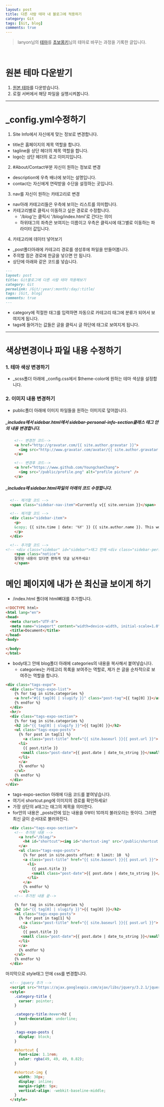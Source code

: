 ```yaml
---
layout: post
title: 다른 사람 테마 내 블로그에 적용하기
category: Git
tags: [Git, blog]
comments: true
---
```


> lanyon님의 [테마](http://codinfox.github.io/blog/)를 [초보몽키](https://wayhome25.github.io/)님의 테마로 바꾸는 과정을 기록한 글입니다.

<br>

# 원본 테마 다운받기
1. [원본 테마](http://codinfox.github.io/blog/)를 다운받습니다.
2. 로컬 서버에서 해당 파일을 실행시켜봅니다.

---

# _config.yml수정하기
1. Site Info에서 자신에게 맞는 정보로 변경합니다.
- title은 홈페이지의 제목 역할을 합니다.
- tagline을 상단 헤더의 제목 역할을 합니다.
- logo는 상단 헤더의 로고 이미지입니다.

2. #About/Contact부분 자신이 원하는 정보로 변경
- description에 우측 배너에 보이는 설명입니다.
- contact는 자신에게 연락받을 수단을 설정하는 곳입니다.

3. nav를 자신이 원하는 카테고리로 변경
- nav아래 카테고리들은 우측에 보이는 리스트를 의미합니다.
- 카테고리별로 클릭시 이동하고 싶은 경로로 수정합니다.
  - '/blog'는 클릭시 '/blog/index.html'로 간다는 의미
  - 하위태그의 좌측은 보여지는 이름이고 우측은 클릭시에 태그별로 이동하는 파라미터 값입니다.


4. 카테고리에 데이터 넣어보기
- _post폴더아래에 카테고리 경로를 생성후에 파일을 만들어봅니다.
- 주의할 점은 경로에 한글을 넣으면 안 됩니다.
- 상단에 아래와 같은 코드를 넣습니다.

```markdown
---
layout: post
title: Git블로그에 다른 사람 테마 적용해보기
category: Git
permalink: /Git/:year/:month/:day/:title/
tags: [Git, blog]
comments: true
---
```

- category에 적절한 태그를 입력하면 자동으로 카테고리 태그에 분류가 되어서 보여지게 됩니다.
- tags에 들어가는 값들은 글을 클릭시 글 하단에 태그로 보여지게 됩니다.

---

# 색상변경이나 파일 내용 수정하기

### 1. 테마 색상 변경하기
- _scss폴더 아래에 _config.css에서 $theme-color에 원하는 테마 색상을 설정합니다.

### 2. 이미지 내용 변경하기
- public폴더 아래에 이미지 파일들을 원하는 이미지로 덮어씁니다.

##### _includes에서 sidebar.html에서 sidebar-personal-info-section클래스 태그 안의 내용 변경합니다.

```html
    <!-- 변경전 코드-->
    <a href="http://gravatar.com/{{ site.author.gravatar }}">
      <img src="http://www.gravatar.com/avatar/{{ site.author.gravatar }}?s=350" title="View on Gravatar" alt="View on Gravatar" />
    </a>

    <!-- 변경후 코드-->
    <a href="https://www.github.com/YoungchanChang">
      <img src="/public/profile.png" alt="profile picture" />
    </a>
```

##### _includes에 sidebar.html파일의 아래의 코드 수정합니다.

```HTML
  <!-- 제거할 코드 -->
  <span class="sidebar-nav-item">Currently v{{ site.version }}</span>

  <!-- 제거할 코드 -->
  <div class="sidebar-item">
    <p>
    &copy; {{ site.time | date: '%Y' }} {{ site.author.name }}. This work is liscensed under <a href="http://creativecommons.org/licenses/by-nc/4.0/">CC BY-NC 4.0</a>.
    </p>
  </div>

  <!-- 추가할 코드 -->
<!-- <div class="sidebar" id="sidebar">태그 안에 <div class="sidebar-personal-info-section"> 세번째 테그의 하단 </p>밑에  이미지 아래에 넣고 싶은 내용 생성 -->
    <span class="notice">
    잘못된 내용이 있다면 편하게 댓글 남겨주세요!
    </span>
```

# 메인 페이지에 내가 쓴 최신글 보이게 하기

- /index.html 폴더에 html뼈대를 추가합니다.

```html
<!DOCTYPE html>
<html lang="en">
<head>
  <meta charset="UTF-8">
  <meta name="viewport" content="width=device-width, initial-scale=1.0">
  <title>Document</title>
</head>
<body>
  
</body>
</html>

```

- body태그 안에 blog폴더 아래에 categories의 내용을 복사해서 붙여넣습니다.
    - categories는 카테고리 목록을 보여주는 역할로, 제가 쓴 글을 순차적으로 보여주는 역할을 합니다.

```html
<div class="tags-expo">
  <div class="tags-expo-list">
    {% for tag in site.categories %}
    <a href="#{{ tag[0] | slugify }}" class="post-tag">{{ tag[0] }}</a>
    {% endfor %}
  </div>
  <hr/>
  <div class="tags-expo-section">
    {% for tag in site.categories %}
    <h2 id="{{ tag[0] | slugify }}">{{ tag[0] }}</h2>
    <ul class="tags-expo-posts">
      {% for post in tag[1] %}
        <a class="post-title" href="{{ site.baseurl }}{{ post.url }}">
      <li>
        {{ post.title }}
       <small class="post-date">{{ post.date | date_to_string }}</small>
      </li>
      </a>
      {% endfor %}
    </ul>
    {% endfor %}
  </div>
</div>

```

-  tags-expo-section 아래에 다음 코드를 붙여넣습니다.
  - 여기서 shortcut.png에 이미지의 경로를 확인하세요!
  - 가장 상단의 a태그는 태그의 제목을 의미한다.
  - for안의 내용은 _posts안에 있는 내용을 0부터 10까지 불러오라는 뜻이다. 그러면 최신 글이 순서대로 불러와진다.

```html
  <div class="tags-expo-section">
    <!-- 추가된 내용 -->
      <a href="/blog/">
        <h4 id="shortcut"><img id="shortcut-img" src="/public/shortcut.png">최근 글 바로가기</h4>
      </a>
      <ul class="tags-expo-posts">
        {% for post in site.posts offset: 0 limit: 10  %}
        <a class="post-title" href="{{ site.baseurl }}{{ post.url }}">
          <li>
            {{ post.title }}
            <small class="post-date">{{ post.date | date_to_string }}</small>
          </li>
        </a>
        {% endfor %}
      </ul>
    <!-- 추가된 내용 끝-->

    {% for tag in site.categories %}
    <h2 id="{{ tag[0] | slugify }}">{{ tag[0] }}</h2>
    <ul class="tags-expo-posts">
      {% for post in tag[1] %}
        <a class="post-title" href="{{ site.baseurl }}{{ post.url }}">
      <li>
        {{ post.title }}
       <small class="post-date">{{ post.date | date_to_string }}</small>
      </li>
      </a>
      {% endfor %}
    </ul>
    {% endfor %}
  </div>
```

마지막으로 style태그 안에 css를 변경합니다.

```html
  <!-- jquery 추가 -->
  <script src="https://ajax.googleapis.com/ajax/libs/jquery/3.2.1/jquery.min.js"></script>
  <style>
    .category-title {
      cursor: pointer;
    }

    .category-title:hover>h2 {
      text-decoration: underline;
    }

    .tags-expo-posts {
      display: block;
    }

    #shortcut {
      font-size: 1.1rem;
      color: rgba(49, 49, 49, 0.82);
    }

    #shortcut-img {
      width: 30px;
      display: inline;
      margin-right: 9px;
      vertical-align: -webkit-baseline-middle;
    }
  </style>

```